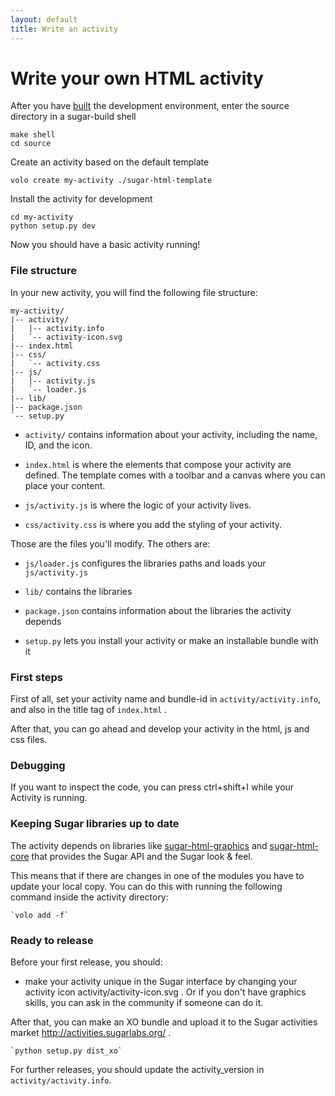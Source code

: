 ```yaml
---
layout: default
title: Write an activity
---
```


Write your own HTML activity
============================

After you have [built](build.html) the development environment, enter the
source directory in a sugar-build shell

    make shell
    cd source

Create an activity based on the default template

    volo create my-activity ./sugar-html-template

Install the activity for development

    cd my-activity
    python setup.py dev

Now you should have a basic activity running!

### File structure

In your new activity, you will find the following file structure:

    my-activity/
    |-- activity/
    |   |-- activity.info
    |   `-- activity-icon.svg
    |-- index.html
    |-- css/
    |   `-- activity.css
    |-- js/
    |   |-- activity.js
    |   `-- loader.js
    |-- lib/
    |-- package.json
    `-- setup.py

* `activity/` contains information about your activity, including the
  name, ID, and the icon.

* `index.html` is where the elements that compose your activity are
  defined.  The template comes with a toolbar and a canvas where you
  can place your content.

* `js/activity.js` is where the logic of your activity lives.

* `css/activity.css` is where you add the styling of your activity.

Those are the files you'll modify.  The others are:

* `js/loader.js` configures the libraries paths and loads your
  `js/activity.js`

* `lib/` contains the libraries

* `package.json` contains information about the libraries the activity
  depends

* `setup.py` lets you install your activity or make an installable
  bundle with it

### First steps

First of all, set your activity name and bundle-id in
`activity/activity.info`, and also in the title tag of `index.html` .

After that, you can go ahead and develop your activity in the html, js
and css files.

### Debugging

If you want to inspect the code, you can press ctrl+shift+I while your
Activity is running.

### Keeping Sugar libraries up to date

The activity depends on libraries like
[sugar-html-graphics](http://github.com/sugarlabs/sugar-html-graphics)
and [sugar-html-core](http://github.com/sugarlabs/sugar-html-core)
that provides the Sugar API and the Sugar look & feel.

This means that if there are changes in one of the modules you have to update
your local copy. You can do this with running the following command inside the
activity directory:

    `volo add -f`

### Ready to release

Before your first release, you should:

* make your activity unique in the Sugar interface by changing your
  activity icon activity/activity-icon.svg .  Or if you don't have
  graphics skills, you can ask in the community if someone can do it.

After that, you can make an XO bundle and upload it to the Sugar
activities market <http://activities.sugarlabs.org/> .

    `python setup.py dist_xo`

For further releases, you should update the activity_version in
`activity/activity.info`.
